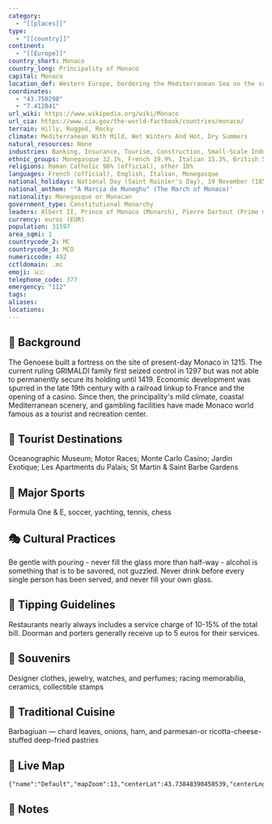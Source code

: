 ```yaml
---
category:
  - "[[places]]"
type:
  - "[[country]]"
continent:
  - "[[Europe]]"
country_short: Monaco
country_long: Principality of Monaco
capital: Monaco
location_def: Western Europe, bordering the Mediterranean Sea on the southern coast of France, near the border with Italy
coordinates:
  - "43.750298"
  - "7.412841"
url_wiki: https://www.wikipedia.org/wiki/Monaco
url_cia: https://www.cia.gov/the-world-factbook/countries/monaco/
terrain: Hilly, Rugged, Rocky
climate: Mediterranean With Mild, Wet Winters And Hot, Dry Summers
natural_resources: None
industries: Banking, Insurance, Tourism, Construction, Small-Scale Industrial And Consumer Products
ethnic_groups: Monegasque 32.1%, French 19.9%, Italian 15.3%, British 5%, Belgian 2.3%, Swiss 2%, German 1.9%, Russian 1.8%, American 1.1%, Dutch 1.1%, Moroccan 1%, other 16.6% (2016 est.)
religions: Roman Catholic 90% (official), other 10%
languages: French (official), English, Italian, Monegasque
national_holidays: National Day (Saint Rainier's Day), 19 November (1857)
national_anthem: '"A Marcia de Muneghu" (The March of Monaco)'
nationality: Monegasque or Monacan
government_type: Constitutional Monarchy
leaders: Albert II, Prince of Monaco (Monarch), Pierre Dartout (Prime minister)
currency: euros (EUR)
population: 31597
area_sqmi: 1
countrycode_2: MC
countrycode_3: MCO
numericcode: 492
cctldomain: .mc
emoji: 🇲🇨
telephone_code: 377
emergency: "112"
tags: 
aliases: 
locations:
---
```

## 🌱 Background
The Genoese built a fortress on the site of present-day Monaco in 1215. The current ruling GRIMALDI family first seized control in 1297 but was not able to permanently secure its holding until 1419. Economic development was spurred in the late 19th century with a railroad linkup to France and the opening of a casino. Since then, the principality's mild climate, coastal Mediterranean scenery, and gambling facilities have made Monaco world famous as a tourist and recreation center.

## 📌 Tourist Destinations
Oceanographic Museum; Motor Races; Monte Carlo Casino; Jardin Exotique; Les Apartments du Palais; St Martin & Saint Barbe Gardens

## 🥇 Major Sports
Formula One & E, soccer, yachting, tennis, chess

## 🎭 Cultural Practices
Be gentle with pouring - never fill the glass more than half-way - alcohol is something that is to be savored, not guzzled. Never drink before every single person has been served, and never fill your own glass.

## 🫰 Tipping Guidelines
Restaurants nearly always includes a service charge of 10-15% of the total bill. Doorman and porters generally receive up to 5 euros for their services.

## 🎁 Souvenirs
Designer clothes, jewelry, watches, and perfumes; racing memorabilia, ceramics, collectible stamps

## 🍲 Traditional Cuisine
Barbagiuan — chard leaves, onions, ham, and parmesan-or ricotta-cheese-stuffed deep-fried pastries

## 📡 Live Map
```mapview
{"name":"Default","mapZoom":13,"centerLat":43.73848390450539,"centerLng":7.425984304468296,"query":"","chosenMapSource":0}
```

## 📒 Notes

